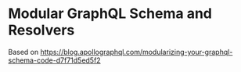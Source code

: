 # Modular GraphQL Schema and Resolvers

Based on https://blog.apollographql.com/modularizing-your-graphql-schema-code-d7f71d5ed5f2
